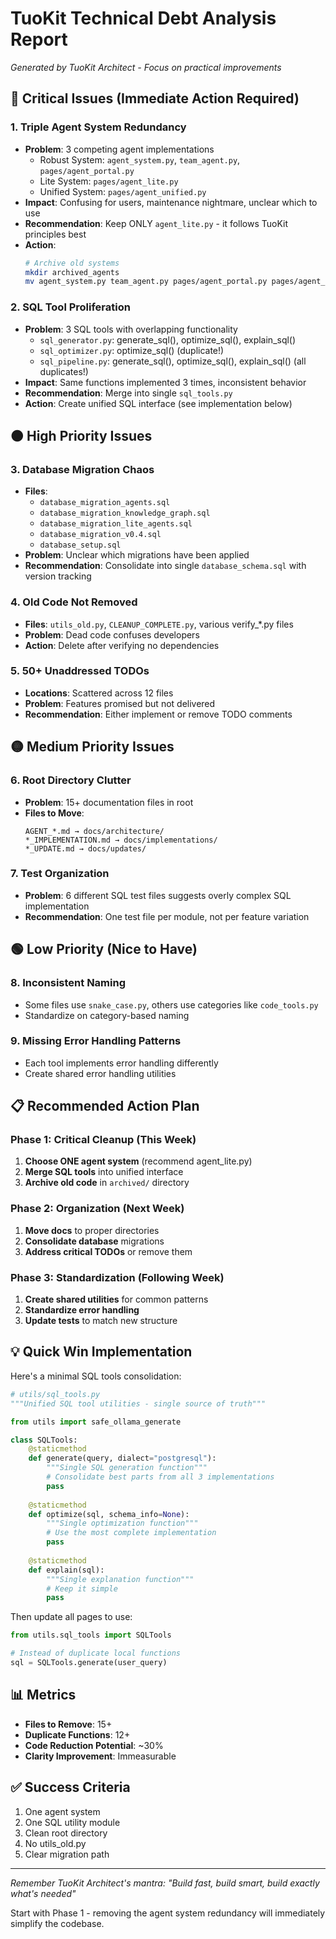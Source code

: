 # TuoKit Technical Debt Analysis Report
*Generated by TuoKit Architect - Focus on practical improvements*

## 🚨 Critical Issues (Immediate Action Required)

### 1. **Triple Agent System Redundancy**
- **Problem**: 3 competing agent implementations
  - Robust System: `agent_system.py`, `team_agent.py`, `pages/agent_portal.py`  
  - Lite System: `pages/agent_lite.py`
  - Unified System: `pages/agent_unified.py`
- **Impact**: Confusing for users, maintenance nightmare, unclear which to use
- **Recommendation**: Keep ONLY `agent_lite.py` - it follows TuoKit principles best
- **Action**: 
  ```bash
  # Archive old systems
  mkdir archived_agents
  mv agent_system.py team_agent.py pages/agent_portal.py pages/agent_unified.py archived_agents/
  ```

### 2. **SQL Tool Proliferation**
- **Problem**: 3 SQL tools with overlapping functionality
  - `sql_generator.py`: generate_sql(), optimize_sql(), explain_sql()
  - `sql_optimizer.py`: optimize_sql() (duplicate!)
  - `sql_pipeline.py`: generate_sql(), optimize_sql(), explain_sql() (all duplicates!)
- **Impact**: Same functions implemented 3 times, inconsistent behavior
- **Recommendation**: Merge into single `sql_tools.py`
- **Action**: Create unified SQL interface (see implementation below)

## 🟠 High Priority Issues

### 3. **Database Migration Chaos**
- **Files**: 
  - `database_migration_agents.sql`
  - `database_migration_knowledge_graph.sql`
  - `database_migration_lite_agents.sql`
  - `database_migration_v0.4.sql`
  - `database_setup.sql`
- **Problem**: Unclear which migrations have been applied
- **Recommendation**: Consolidate into single `database_schema.sql` with version tracking

### 4. **Old Code Not Removed**
- **Files**: `utils_old.py`, `CLEANUP_COMPLETE.py`, various verify_*.py files
- **Problem**: Dead code confuses developers
- **Action**: Delete after verifying no dependencies

### 5. **50+ Unaddressed TODOs**
- **Locations**: Scattered across 12 files
- **Problem**: Features promised but not delivered
- **Recommendation**: Either implement or remove TODO comments

## 🟡 Medium Priority Issues

### 6. **Root Directory Clutter**
- **Problem**: 15+ documentation files in root
- **Files to Move**:
  ```
  AGENT_*.md → docs/architecture/
  *_IMPLEMENTATION.md → docs/implementations/
  *_UPDATE.md → docs/updates/
  ```

### 7. **Test Organization**
- **Problem**: 6 different SQL test files suggests overly complex SQL implementation
- **Recommendation**: One test file per module, not per feature variation

## 🟢 Low Priority (Nice to Have)

### 8. **Inconsistent Naming**
- Some files use `snake_case.py`, others use categories like `code_tools.py`
- Standardize on category-based naming

### 9. **Missing Error Handling Patterns**
- Each tool implements error handling differently
- Create shared error handling utilities

## 📋 Recommended Action Plan

### Phase 1: Critical Cleanup (This Week)
1. **Choose ONE agent system** (recommend agent_lite.py)
2. **Merge SQL tools** into unified interface
3. **Archive old code** in `archived/` directory

### Phase 2: Organization (Next Week)
1. **Move docs** to proper directories
2. **Consolidate database** migrations
3. **Address critical TODOs** or remove them

### Phase 3: Standardization (Following Week)
1. **Create shared utilities** for common patterns
2. **Standardize error handling**
3. **Update tests** to match new structure

## 💡 Quick Win Implementation

Here's a minimal SQL tools consolidation:

```python
# utils/sql_tools.py
"""Unified SQL tool utilities - single source of truth"""

from utils import safe_ollama_generate

class SQLTools:
    @staticmethod
    def generate(query, dialect="postgresql"):
        """Single SQL generation function"""
        # Consolidate best parts from all 3 implementations
        pass
    
    @staticmethod
    def optimize(sql, schema_info=None):
        """Single optimization function"""
        # Use the most complete implementation
        pass
    
    @staticmethod  
    def explain(sql):
        """Single explanation function"""
        # Keep it simple
        pass
```

Then update all pages to use:
```python
from utils.sql_tools import SQLTools

# Instead of duplicate local functions
sql = SQLTools.generate(user_query)
```

## 📊 Metrics

- **Files to Remove**: 15+
- **Duplicate Functions**: 12+
- **Code Reduction Potential**: ~30%
- **Clarity Improvement**: Immeasurable

## ✅ Success Criteria

1. One agent system
2. One SQL utility module
3. Clean root directory
4. No utils_old.py
5. Clear migration path

---

*Remember TuoKit Architect's mantra: "Build fast, build smart, build exactly what's needed"*

Start with Phase 1 - removing the agent system redundancy will immediately simplify the codebase.